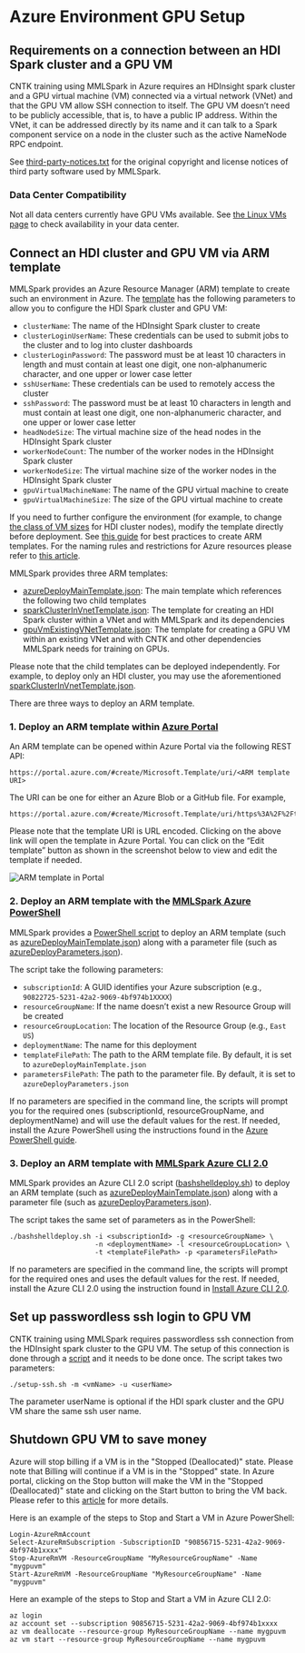 # Azure Environment GPU Setup

## Requirements on a connection between an HDI Spark cluster and a GPU VM

CNTK training using MMLSpark in Azure requires an HDInsight spark cluster and a
GPU virtual machine (VM) connected via a virtual network (VNet) and that the GPU
VM allow SSH connection to itself.  The GPU VM doesn’t need to be publicly
accessible, that is, to have a public IP address.  Within the VNet, it can be
addressed directly by its name and it can talk to a Spark component service on a
node in the cluster such as the active NameNode RPC endpoint.

See [third-party-notices.txt](third-party-notices.txt) for the original
copyright and license notices of third party software used by MMLSpark.

### Data Center Compatibility

Not all data centers currently have GPU VMs available.  See [the Linux VMs
page](https://azure.microsoft.com/en-us/pricing/details/virtual-machines/linux/)
to check availability in your data center.

## Connect an HDI cluster and GPU VM via ARM template

MMLSpark provides an Azure Resource Manager (ARM) template to create such an
environment in Azure.  The
[template](../tools/deployment/azureDeployMainTemplate.json) has the following
parameters to allow you to configure the HDI Spark cluster and GPU VM:

- `clusterName`: The name of the HDInsight Spark cluster to create
- `clusterLoginUserName`: These credentials can be used to submit jobs to the
  cluster and to log into cluster dashboards
- `clusterLoginPassword`: The password must be at least 10 characters in length
  and must contain at least one digit, one non-alphanumeric character, and one
  upper or lower case letter
- `sshUserName`: These credentials can be used to remotely access the cluster
- `sshPassword`: The password must be at least 10 characters in length and must
  contain at least one digit, one non-alphanumeric character, and one upper or
  lower case letter
- `headNodeSize`: The virtual machine size of the head nodes in the HDInsight
  Spark cluster
- `workerNodeCount`: The number of the worker nodes in the HDInsight Spark
  cluster
- `workerNodeSize`: The virtual machine size of the worker nodes in the
  HDInsight Spark cluster
- `gpuVirtualMachineName`: The name of the GPU virtual machine to create
- `gpuVirtualMachineSize`: The size of the GPU virtual machine to create

If you need to further configure the environment (for example, to change [the
class of VM
sizes](https://azure.microsoft.com/en-us/pricing/details/virtual-machines/linux/)
for HDI cluster nodes), modify the template directly before deployment.  See
[this
guide](https://docs.microsoft.com/en-us/azure/azure-resource-manager/resource-manager-template-best-practices)
for best practices to create ARM templates.  For the naming rules and
restrictions for Azure resources please refer to [this
article](https://docs.microsoft.com/en-us/azure/architecture/best-practices/naming-conventions).

MMLSpark provides three ARM templates:

- [azureDeployMainTemplate.json](../tools/deployment/azureDeployMainTemplate.json):
  The main template which references the following two child templates
- [sparkClusterInVnetTemplate.json](../tools/deployment/sparkClusterInVnetTemplate.json):
  The template for creating an HDI Spark cluster within a VNet and with MMLSpark
  and its dependencies
- [gpuVmExistingVNetTemplate.json](../tools/deployment/gpuVmExistingVNetTemplate.json):
  The template for creating a GPU VM within an existing VNet and with CNTK and
  other dependencies MMLSpark needs for training on GPUs.

Please note that the child templates can be deployed independently.  For
example, to deploy only an HDI cluster, you may use the aforementioned
[sparkClusterInVnetTemplate.json](../tools/deployment/sparkClusterInVnetTemplate.json).

There are three ways to deploy an ARM template.

### 1. Deploy an ARM template within [Azure Portal](https://ms.portal.azure.com/)

An ARM template can be opened within Azure Portal via the following REST API:

    https://portal.azure.com/#create/Microsoft.Template/uri/<ARM template URI>

The URI can be one for either an Azure Blob or a GitHub file.  For example,

    https://portal.azure.com/#create/Microsoft.Template/uri/https%3A%2F%2Ftongtest.blob.core.windows.net%2Fcntk%2FazureDeployMainTemplate.json

Please note that the template URI is URL encoded.  Clicking on the above link
will open the template in Azure Portal.  You can click on the “Edit template”
button as shown in the screenshot below to view and edit the template if needed.

![ARM template in Portal](http://image.ibb.co/gZ6iiF/arm_Template_In_Portal.png)

### 2. Deploy an ARM template with the [MMLSpark Azure PowerShell](../tools/deployment/powershelldeploy.ps1)

MMLSpark provides a [PowerShell
script](../tools/deployment/powershelldeploy.ps1) to deploy an ARM template
(such as
[azureDeployMainTemplate.json](../tools/deployment/azureDeployMainTemplate.json))
along with a parameter file (such as
[azureDeployParameters.json](../tools/deployment/azureDeployParameters.json)).

The script take the following parameters:
- `subscriptionId`: A GUID identifies your Azure subscription (e.g.,
  `90822725-5231-42a2-9069-4bf974b1XXXX`)
- `resourceGroupName`: If the name doesn’t exist a new Resource Group will be
  created
- `resourceGroupLocation`: The location of the Resource Group (e.g., `East US`)
- `deploymentName`: The name for this deployment
- `templateFilePath`: The path to the ARM template file.  By default, it is set
  to `azureDeployMainTemplate.json`
- `parametersFilePath`: The path to the parameter file.  By default, it is set
  to `azureDeployParameters.json`

If no parameters are specified in the command line, the scripts will prompt you
for the required ones (subscriptionId, resourceGroupName, and deploymentName)
and will use the default values for the rest.  If needed, install the Azure
PowerShell using the instructions found in the [Azure PowerShell
guide](https://docs.microsoft.com/powershell/azureps-cmdlets-docs/).

### 3. Deploy an ARM template with [MMLSpark Azure CLI 2.0](../tools/deployment/bashshelldeploy.sh)

MMLSpark provides an Azure CLI 2.0 script
([bashshelldeploy.sh](../tools/deployment/bashshelldeploy.sh)) to deploy an ARM
template (such as
[azureDeployMainTemplate.json](../tools/deployment/azureDeployMainTemplate.json))
along with a parameter file (such as
[azureDeployParameters.json](../tools/deployment/azureDeployMainTemplate.json)).

The script takes the same set of parameters as in the PowerShell:

    ./bashshelldeploy.sh -i <subscriptionId> -g <resourceGroupName> \
                         -n <deploymentName> -l <resourceGroupLocation> \
                         -t <templateFilePath> -p <parametersFilePath>

If no parameters are specified in the command line, the scripts will prompt for
the required ones and uses the default values for the rest.  If needed, install
the Azure CLI 2.0 using the instruction found in [Install Azure CLI
2.0](https://docs.microsoft.com/en-us/cli/azure/install-azure-cli).

## Set up passwordless ssh login to GPU VM

CNTK training using MMLSpark requires passwordless ssh connection from the
HDInsight spark cluster to the GPU VM.  The setup of this connection is done
through a [script](../tools/deployment/gpuvmsetup.sh) and it needs to be done
once.  The script takes two parameters:

    ./setup-ssh.sh -m <vmName> -u <userName>

The parameter userName is optional if the HDI spark cluster and the GPU VM share
the same ssh user name.

## Shutdown GPU VM to save money

Azure will stop billing if a VM is in the "Stopped (Deallocated)" state.  Please
note that Billing will continue if a VM is in the "Stopped" state.  In Azure
portal, clicking on the Stop button will make the VM in the "Stopped
(Deallocated)" state and clicking on the Start button to bring the VM back.
Please refer to this
[article](https://buildazure.com/2017/03/16/properly-shutdown-azure-vm-to-save-money/)
for more details.

Here is an example of the steps to Stop and Start a VM in Azure PowerShell:

    Login-AzureRmAccount
    Select-AzureRmSubscription -SubscriptionID "90856715-5231-42a2-9069-4bf974b1xxxx"
    Stop-AzureRmVM -ResourceGroupName "MyResourceGroupName" -Name "mygpuvm"
    Start-AzureRmVM -ResourceGroupName "MyResourceGroupName" -Name "mygpuvm"

Here an example of the steps to Stop and Start a VM in Azure CLI 2.0:

    az login
    az account set --subscription 90856715-5231-42a2-9069-4bf974b1xxxx
    az vm deallocate --resource-group MyResourceGroupName --name mygpuvm
    az vm start --resource-group MyResourceGroupName --name mygpuvm
